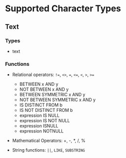 # Supported Character Types

## Text

### Types

* text

### Functions

* Relational operators: `!=`, `<>`, `=`, `<=`, `<`, `>`, `>=`
    * BETWEEN x AND y
    * NOT BETWEEN x AND y 
    * BETWEEN SYMMETRIC x AND y
    * NOT BETWEEN SYMMETRIC x AND y
    * IS DISTINCT FROM b
    * IS NOT DISTINCT FROM b
    * expression IS NULL
    * expression IS NOT NULL
    * expression ISNULL
    * expression NOTNULL

* Mathematical Operators: +, -, \*, /, %

* String functions: `||`, `LIKE`, `SUBSTRING`

